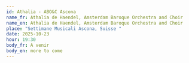 ```yaml
---
id: Athalia - ABO&C Ascona
name_fr: Athalia de Haendel, Amsterdam Baroque Orchestra and Choir
name_en: Athalia de Haendel, Amsterdam Baroque Orchestra and Choir
place: "Settimane Musicali Ascona, Suisse "
date: 2025-10-23
hour: 19:30
body_fr: A venir
body_en: more to come
---
```


